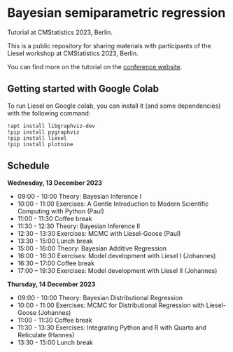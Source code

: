 # Bayesian semiparametric regression

Tutorial at CMStatistics 2023, Berlin.

This is a public repository for sharing materials with participants of the Liesel workshop at CMStatistics 2023, Berlin.

You can find more on the tutorial on the [conference website](http://www.cmstatistics.org/CMStatistics2023/tutorials.php).


## Getting started with Google Colab

To run Liesel on Google colab, you can install it (and some dependencies) with the following
command:

```
!apt install libgraphviz-dev
!pip install pygraphviz
!pip install liesel
!pip install plotnine
```


## Schedule

**Wednesday, 13 December 2023**

- 09:00 - 10:00 Theory: Bayesian Inference I
- 10:00 - 11:00 Exercises: A Gentle Introduction to Modern Scientific Computing with Python (Paul)
- 11:00 - 11:30 Coffee break
- 11:30 - 12:30 Theory: Bayesian Inference II
- 12:30 - 13:30 Exercises: MCMC with Liesel-Goose (Paul)
- 13:30 - 15:00 Lunch break
- 15:00 - 16:00 Theory: Bayesian Additive Regression
- 16:00 - 16:30 Exercises: Model development with Liesel I (Johannes)
- 16:30 – 17:00 Coffee break
- 17:00 – 19:30 Exercises: Model development with Liesel II (Johannes)

**Thursday, 14 December 2023**

- 09:00 - 10:00 Theory: Bayesian Distributional Regression
- 10:00 - 11:00 Exercises: MCMC for Distributional Regression with Liesel-Goose (Johannes)
- 11:00 - 11:30 Coffee break
- 11:30 - 13:30 Exercises: Integrating Python and R with Quarto and Reticulate (Hannes)
- 13:30 - 15:00 Lunch break
